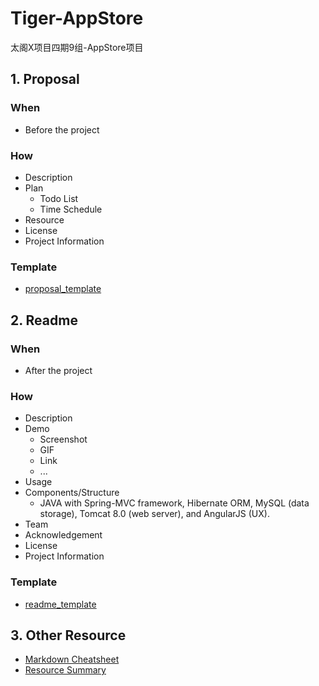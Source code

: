 # Tiger-AppStore
太阁X项目四期9组-AppStore项目

## 1. Proposal

### When
- Before the project

### How
- Description
- Plan
  - Todo List
  - Time Schedule
- Resource
- License
- Project Information

### Template
- [proposal_template](./proposal_template.md)

## 2. Readme
### When
- After the project

### How
- Description
- Demo
  - Screenshot
  - GIF
  - Link
  - ...
- Usage
- Components/Structure
  - JAVA with Spring-MVC framework, Hibernate ORM, MySQL (data storage), Tomcat 8.0 (web server), and AngularJS (UX).
- Team
- Acknowledgement
- License
- Project Information

### Template
- [readme_template](https://github.com/hackjustu/Github-Ranking-FrontEnd)

## 3. Other Resource
- [Markdown Cheatsheet](https://github.com/adam-p/markdown-here/wiki/Markdown-Cheatsheet#headers)
- [Resource Summary](./Resource.md)

